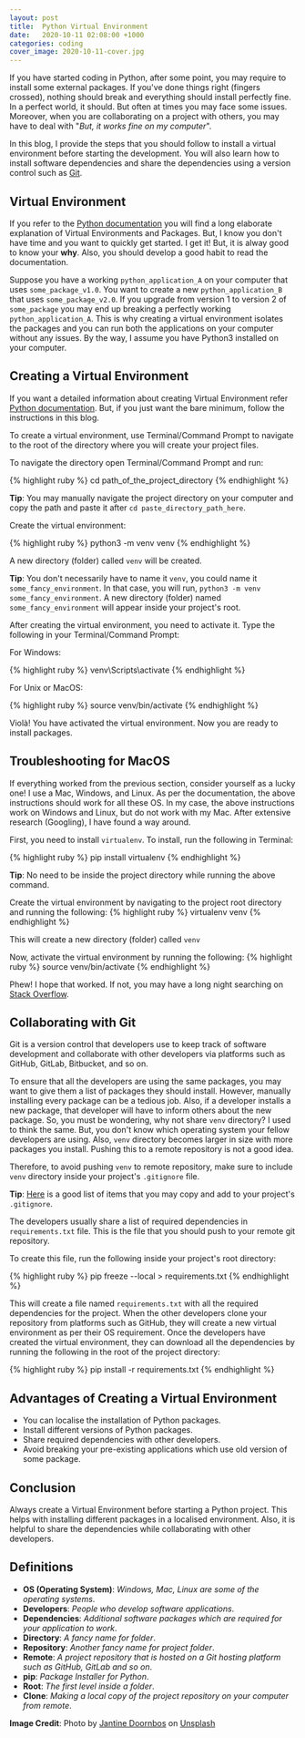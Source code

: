 ```yaml
---
layout: post
title:  Python Virtual Environment
date:   2020-10-11 02:08:00 +1000
categories: coding
cover_image: 2020-10-11-cover.jpg
---
```


If you have started coding in Python, after some point, you may require to install some external packages.
If you've done things right (fingers crossed), nothing should break and everything should install perfectly fine.
In a perfect world, it should. But often at times you may face some issues.
Moreover, when you are collaborating on a project with others, you may have to deal with "*But, it works fine on my computer*".

In this blog, I provide the steps that you should follow to install a virtual environment before starting the development.
You will also learn how to install software dependencies and share the dependencies using a version control such as [Git](https://git-scm.com/).

## Virtual Environment

If you refer to the [Python documentation](https://docs.python.org/3/tutorial/venv.html) you will find a long elaborate explanation of Virtual Environments and Packages.
But, I know you don't have time and you want to quickly get started. I get it! But, it is alway good to know your **why**.
Also, you should develop a good habit to read the documentation.

Suppose you have a working `python_application_A` on your computer that uses `some_package_v1.0`.
You want to create a new `python_application_B` that uses `some_package_v2.0`.
If you upgrade from version 1 to version 2 of `some_package` you may end up breaking a perfectly working `python_application_A`.
This is why creating a virtual environment isolates the packages and you can run both the applications on your computer without any issues.
By the way, I assume you have Python3 installed on your computer.

## Creating a Virtual Environment

If you want a detailed information about creating Virtual Environment refer [Python documentation](https://docs.python.org/3/tutorial/venv.html#creating-virtual-environments).
But, if you just want the bare minimum, follow the instructions in this blog.

To create a virtual environment, use Terminal/Command Prompt to navigate to the root of the directory where you will create your project files.

To navigate the directory open Terminal/Command Prompt and run:

{% highlight ruby %}
cd path_of_the_project_directory
{% endhighlight %}

**Tip**: You may manually navigate the project directory on your computer and copy the path and paste it after `cd paste_directory_path_here`.

Create the virtual environment:

{% highlight ruby %}
python3 -m venv venv
{% endhighlight %}

A new directory (folder) called `venv` will be created.

**Tip**: You don't necessarily have to name it `venv`, you could name it `some_fancy_environment`.
In that case, you will run, `python3 -m venv some_fancy_environment`.
A new directory (folder) named `some_fancy_environment` will appear inside your project's root.

After creating the virtual environment, you need to activate it. Type the following in your Terminal/Command Prompt:

For Windows:

{% highlight ruby %}
venv\Scripts\activate
{% endhighlight %}

For Unix or MacOS:

{% highlight ruby %}
source venv/bin/activate
{% endhighlight %}


Violà! You have activated the virtual environment. Now you are ready to install packages.


## Troubleshooting for MacOS

If everything worked from the previous section, consider yourself as a lucky one!
I use a Mac, Windows, and Linux. As per the documentation, the above instructions should work for all these OS.
In my case, the above instructions work on Windows and Linux, but do not work with my Mac.
After extensive research (Googling), I have found a way around.

First, you need to install `virtualenv`. To install, run the following in Terminal:

{% highlight ruby %}
pip install virtualenv
{% endhighlight %}

**Tip**: No need to be inside the project directory while running the above command.

Create the virtual environment by navigating to the project root directory and running the following:
{% highlight ruby %}
virtualenv venv
{% endhighlight %}

This will create a new directory (folder) called `venv`

Now, activate the virtual environment by running the following:
{% highlight ruby %}
source venv/bin/activate
{% endhighlight %}

Phew! I hope that worked. If not, you may have a long night searching on [Stack Overflow](https://stackoverflow.com/).


## Collaborating with Git

Git is a version control that developers use to keep track of software development and collaborate with other developers via platforms such as GitHub, GitLab, Bitbucket, and so on.

To ensure that all the developers are using the same packages, you may want to give them a list of packages they should install.
However, manually installing every package can be a tedious job.
Also, if a developer installs a new package, that developer will have to inform others about the new package.
So, you must be wondering, why not share `venv` directory? I used to think the same.
But, you don't know which operating system your fellow developers are using.
Also, `venv` directory becomes larger in size with more packages you install.
Pushing this to a remote repository is not a good idea.

Therefore, to avoid pushing `venv` to remote repository, make sure to include `venv` directory inside your project's `.gitignore` file.

**Tip**: [Here](https://github.com/github/gitignore/blob/master/Python.gitignore) is a good list of items that you may copy and add to your project's `.gitignore`.

The developers usually share a list of required dependencies in `requirements.txt` file.
This is the file that you should push to your remote git repository.

To create this file, run the following inside your project's root directory:

{% highlight ruby %}
pip freeze --local > requirements.txt
{% endhighlight %}

This will create a file named `requirements.txt` with all the required dependencies for the project.
When the other developers clone your repository from platforms such as GitHub, they will create a new virtual environment as per their OS requirement.
Once the developers have created the virtual environment, they can download all the dependencies by running the following in the root of the project directory:

{% highlight ruby %}
pip install -r requirements.txt
{% endhighlight %}

## Advantages of Creating a Virtual Environment

* You can localise the installation of Python packages.
* Install different versions of Python packages.
* Share required dependencies with other developers.
* Avoid breaking your pre-existing applications which use old version of some package.


## Conclusion

Always create a Virtual Environment before starting a Python project.
This helps with installing different packages in a localised environment.
Also, it is helpful to share the dependencies while collaborating with other developers.

## Definitions

* **OS (Operating System)**: *Windows, Mac, Linux are some of the operating systems*.
* **Developers**: *People who develop software applications*.
* **Dependencies**: *Additional software packages which are required for your application to work*.
* **Directory**: *A fancy name for folder*.
* **Repository**: *Another fancy name for project folder*.
* **Remote**: *A project repository that is hosted on a Git hosting platform such as GitHub, GitLab and so on*.
* **pip**: *Package Installer for Python*.
* **Root**: *The first level inside a folder*.
* **Clone**: *Making a local copy of the project repository on your computer from remote*.

**Image Credit**:
<span>Photo by <a href="https://unsplash.com/@jantined?utm_source=unsplash&amp;utm_medium=referral&amp;utm_content=creditCopyText">Jantine Doornbos</a> on <a href="https://unsplash.com/s/photos/coding?utm_source=unsplash&amp;utm_medium=referral&amp;utm_content=creditCopyText">Unsplash</a></span>
